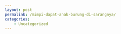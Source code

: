 ```yaml
---
layout: post
permalink: /mimpi-dapat-anak-burung-di-sarangnya/
categories:
    - Uncategorized
---
```


